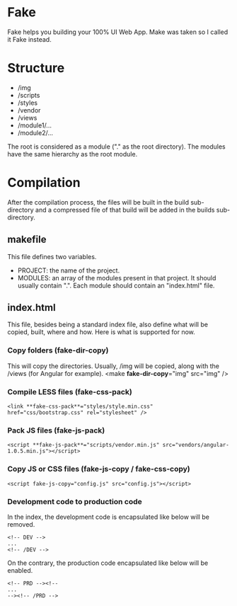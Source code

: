 Fake
====

Fake helps you building your 100% UI Web App.
Make was taken so I called it Fake instead.


# Structure

- /img
- /scripts
- /styles
- /vendor
- /views
- /module1/...
- /module2/...

The root is considered as a module ("." as the root directory). The modules have the same hierarchy as the root module.

# Compilation

After the compilation process, the files will be built in the build sub-directory and a compressed file of that build will be added in the builds sub-directory.

## makefile
This file defines two variables.

- PROJECT: the name of the project.
- MODULES: an array of the modules present in that project. It should usually contain ".". Each module should contain an "index.html" file.

## index.html
This file, besides being a standard index file, also define what will be copied, built, where and how. Here is what is supported for now.

### Copy folders (fake-dir-copy)
This will copy the directories. Usually, /img will be copied, along with the /views (for Angular for example).
    <make **fake-dir-copy**="img" src="img" />

### Compile LESS files (fake-css-pack)
    <link **fake-css-pack**="styles/style.min.css" href="css/bootstrap.css" rel="stylesheet" />

### Pack JS files (fake-js-pack)
    <script **fake-js-pack**="scripts/vendor.min.js" src="vendors/angular-1.0.5.min.js"></script>

### Copy JS or CSS files (fake-js-copy / fake-css-copy)
    <script fake-js-copy="config.js" src="config.js"></script>

### Development code to production code

In the index, the development code is encapsulated like below will be removed.

    <!-- DEV -->
    ...
    <!-- /DEV -->

On the contrary, the production code encapsulated like below will be enabled.

    <!-- PRD --><!--
    ...
    --><!-- /PRD -->
